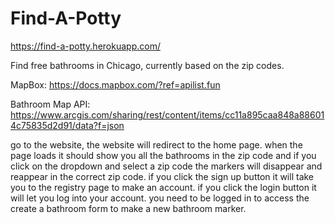 # Find-A-Potty
https://find-a-potty.herokuapp.com/

Find free bathrooms in Chicago, currently based on the zip codes.

MapBox:
https://docs.mapbox.com/?ref=apilist.fun

Bathroom Map API:
https://www.arcgis.com/sharing/rest/content/items/cc11a895caa848a886014c75835d2d91/data?f=json

go to the website, the website will redirect to the home page. when the page loads it should show you all the bathrooms in the zip code and if you click on the dropdown and select a zip code the markers will disappear and reappear in the correct zip code. if you click the sign up button it will take you to the registry page to make an account. if you click the login button it will let you log into your account. you need to be logged in to access the create a bathroom form to make a new bathroom marker.